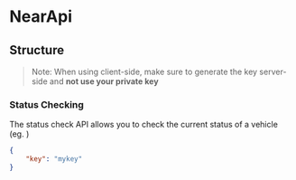 # NearApi

## Structure

> Note: When using client-side, make sure to generate the key server-side and __not use your private key__

### Status Checking

The status check API allows you to check the current status of a vehicle (eg. )

```json
{
	"key": "mykey"
}
```